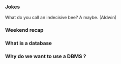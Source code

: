 ### Jokes

What do you call an indecisive bee? A maybe. (Aldwin)

### Weekend recap

### What is a database

### Why do we want to use a DBMS ?
